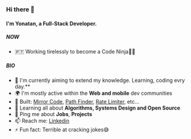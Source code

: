 ### Hi there 👋

#### I'm Yonatan, a Full-Stack Developer.

##### NOW

- 🇵🇹 Working tirelessly to become a Code Ninja🐱‍👤

##### BIO

- 🏢 I'm currently aiming to extend my knowledge. Learning, coding evry day.**
- 🌍 I'm mostly active within the **Web and mobile** dev communities
- 🔨 Built: [Mirror Code](https://mirror-code.web.app), [Path Finder](https://pathfinder-visually.web.app/), [Rate Limiter](https://www.npmjs.com/package/simple-rate-limiter-middleware), etc…
- 🌱 Learning all about **Algorithms, Systems Design and Open Source**
- 💬 Ping me about **Jobs**, **Projects**
- 📫 Reach me: [Linkedin](https://www.linkedin.com/in/yonatan-merkebu-16a633182/)
- ⚡️ Fun fact: Terrible at cracking jokes😅
